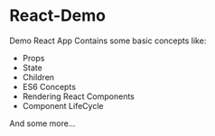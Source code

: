 # React-Demo
Demo React App
Contains some basic concepts like:
- Props
- State
- Children
- ES6 Concepts
- Rendering React Components
- Component LifeCycle

And some more...

